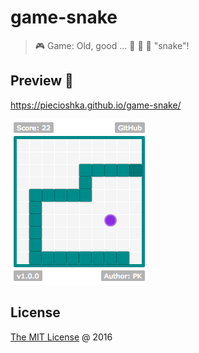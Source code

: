 # game-snake

> :video_game: Game: Old, good ... :snake: :snake: :snake: "snake"!

## Preview 🎉

https://piecioshka.github.io/game-snake/

[![](./screenshot.png)](https://piecioshka.github.io/game-snake/)

## License

[The MIT License](http://piecioshka.mit-license.org) @ 2016

